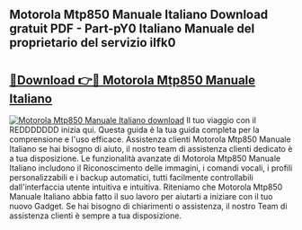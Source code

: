 ## Motorola Mtp850 Manuale Italiano Download gratuit PDF - Part-pY0 Italiano Manuale del proprietario del servizio ilfk0

# <h2><a href="http://dffctq4.blite.top/?on=Motorola+Mtp850+Manuale+Italiano">🔗Download 👉🔴 Motorola Mtp850 Manuale Italiano</a></h2>

[![Motorola Mtp850 Manuale Italiano download](https://i.imgur.com/lujVjoI.png)](http://dffctq4.blite.top/?on=Motorola+Mtp850+Manuale+Italiano)
Il tuo viaggio con il REDDDDDDD inizia qui. Questa guida è la tua guida completa per la comprensione e l'uso efficace. Assistenza clienti Motorola Mtp850 Manuale Italiano se hai bisogno di aiuto, il nostro team di assistenza clienti dedicato è a tua disposizione. Le funzionalità avanzate di Motorola Mtp850 Manuale Italiano includono il Riconoscimento delle immagini, i comandi vocali, i profili personalizzabili e i backup automatici, tutti facilmente controllabili dall'interfaccia utente intuitiva e intuitiva. Riteniamo che Motorola Mtp850 Manuale Italiano abbia fatto il suo lavoro per aiutarti a iniziare con il tuo nuovo Gadget. Se hai bisogno di chiarimenti o assistenza, il nostro Team di assistenza clienti è sempre a tua disposizione.
